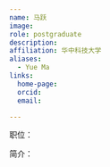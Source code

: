 ```yaml
---
name: 马跃
image: 
role: postgraduate
description: 
affiliation: 华中科技大学
aliases:
  - Yue Ma
links:
  home-page: 
  orcid: 
  email: 

---
```


职位：

简介：
